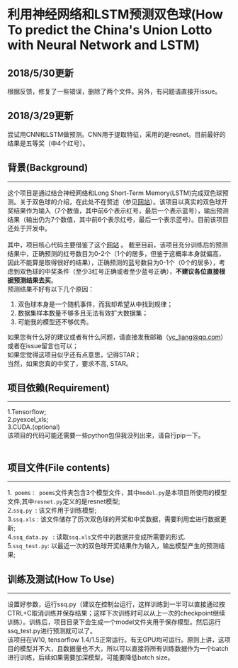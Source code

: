 # 利用神经网络和LSTM预测双色球(How To predict the China's Union Lotto with Neural Network and LSTM)
## 2018/5/30更新
根据反馈，修复了一些错误，删除了两个文件。另外，有问题请直接开issue。
## 2018/3/29更新
尝试用CNN和LSTM做预测。CNN用于提取特征，采用的是resnet。目前最好的结果是五等奖（中4个红号）。
## 背景(Background)
------
这个项目是通过结合神经网络和Long Short-Term Memory(LSTM)完成双色球预测。关于双色球的介绍，在此处不在赘述（参见[网站](https://baike.baidu.com/item/中国福利彩票双色球/8676030?fr=aladdin&fromid=75279&fromtitle=%E5%8F%8C%E8%89%B2%E7%90%83)）。该项目以真实的双色球开奖结果作为输入（7个数值，其中前6个表示红号，最后一个表示蓝号），输出预测结果（输出仍为7个数值，其中前6个表示红号，最后一个表示蓝号）。目前该项目还处于开发中。<br><br>
其中，项目核心代码主要借鉴了这个[网站](https://github.com/jinfagang/tensorflow_poems) 。
截至目前，该项目充分训练后的预测结果中，正确预测的红号数目为0-2个（1个的居多，但鉴于这概率本身就偏高，因此不能算是取得很好的结果），正确预测的蓝号数目为0-1个（0个的居多），考虑到双色球的中奖条件（至少3红号正确或者至少蓝号正确），**不建议各位直接根据预测结果去买**。<br>
预测结果不好有以下几个原因：
1. 双色球本身是一个随机事件，而我却希望从中找到规律；
2. 数据集样本数量不够多且无法有效扩大数据集；
3. 可能我的模型还不够优秀。

如果您有什么好的建议或者有什么问题，请直接发我邮箱（yc_liang@qq.com）或者在issue留言也可以；<br>
如果您觉得这项目似乎还有点意思，记得STAR；<br>
当然，如果您真的中奖了，要求不高, STAR。<br>

## 项目依赖(Requirement)
-----

1.Tensorflow;<br>
2.pyexcel_xls;<br>
3.CUDA.(optional)<br>
该项目的代码可能还需要一些python包但我没列出来，请自行pip一下。<br><br>

## 项目文件(File contents)
-----

1.` poems` : ` poems`文件夹包含3个模型文件，其中`model.py`是本项目所使用的模型文件;其中`resnet.py`定义的是resnet模型;<br>
2.`ssq.py `: 该文件用于训练模型;<br>
3.`ssq.xls` : 该文件储存了历次双色球的开奖和中奖数据，需要利用宏进行数据更新;<br>
4.`ssq_data.py ` : 读取`ssq.xls`文件中的数据并变成所需要的形式.<br>
5.`ssq_test.py`: 以最近一次的双色球开奖结果作为输入，输出模型产生的预测结果;<br>

## 训练及测试(How To Use)
-----
设置好参数，运行ssq.py（建议在控制台运行，这样训练到一半可以直接通过按CTRL+C取消训练并保存结果；这样下次训练时可以从上一次的checkpoint继续训练）。训练后，项目目录下会生成一个model文件夹用于保存模型。然后运行ssq_test.py进行预测就可以了。<br>
该项目在W10, tensorflow 1.4/1.5正常运行。有无GPU均可运行。原则上讲，这项目的模型并不大，且数据量也不大，所以可以直接将所有训练数据作为一个batch进行训练，后续如果需要加深模型，可能要降低batch size。
